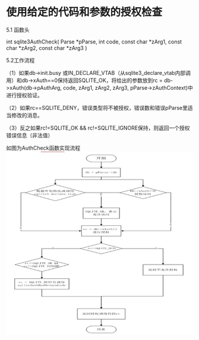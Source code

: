 # 使用给定的代码和参数的授权检查
5.1 函数头

int sqlite3AuthCheck(
  Parse *pParse,
  int code,
  const char *zArg1,
  const char *zArg2,
  const char *zArg3
)

5.2工作流程

（1）如果db->init.busy 或IN_DECLARE_VTAB（从sqlite3_declare_vtab内部调用）和db->xAuth==0保持返回SQLITE_OK，将给出的参数放到rc = db->xAuth(db->pAuthArg, code, zArg1, zArg2, zArg3, pParse->zAuthContext)中进行授权验证。

（2）如果rc==SQLITE_DENY，错误类型将不被授权，错误数和错误pParse里适当修改的消息。

（3）反之如果rc!=SQLITE_OK && rc!=SQLITE_IGNORE保持，则返回一个授权错误信息（非法值）

如图为AuthCheck函数实现流程
<img src='AuthCheck函数.jpg'>
